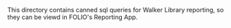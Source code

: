 This directory contains canned sql queries for Walker Library reporting, so they can be viewd in FOLIO's Reporting App.

